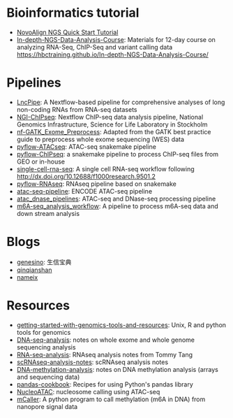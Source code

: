 # Bioinformatics tutorial

* [NovoAlign NGS Quick Start Tutorial](http://www.novocraft.com/documentation/novoalign-2/novoalign-ngs-quick-start-tutorial/)
* [In-depth-NGS-Data-Analysis-Course](https://github.com/hbctraining/In-depth-NGS-Data-Analysis-Course): Materials for 12-day course on analyzing RNA-Seq, ChIP-Seq and variant calling data https://hbctraining.github.io/In-depth-NGS-Data-Analysis-Course/


# Pipelines

* [LncPipe](https://github.com/likelet/LncPipe): A Nextflow-based pipeline for comprehensive analyses of long non-coding RNAs from RNA-seq datasets
* [NGI-ChIPseq](https://github.com/SciLifeLab/NGI-ChIPseq): Nextflow ChIP-seq data analysis pipeline, National Genomics Infrastructure, Science for Life Laboratory in Stockholm
* [nf-GATK_Exome_Preprocess](https://github.com/joshua-d-campbell/nf-GATK_Exome_Preprocess): Adapted from the GATK best practice guide to preprocess whole exome sequencing (WES) data
* [pyflow-ATACseq](https://github.com/crazyhottommy/pyflow-ATACseq): ATAC-seq snakemake pipeline
* [pyflow-ChIPseq](https://github.com/crazyhottommy/pyflow-ChIPseq): a snakemake pipeline to process ChIP-seq files from GEO or in-house
* [single-cell-rna-seq](https://github.com/snakemake-workflows/single-cell-rna-seq): A single cell RNA-seq workflow following http://dx.doi.org/10.12688/f1000research.9501.2
* [pyflow-RNAseq](https://github.com/crazyhottommy/pyflow-RNAseq): RNAseq pipeline based on snakemake
* [atac-seq-pipeline](https://github.com/ENCODE-DCC/atac-seq-pipeline): ENCODE ATAC-seq pipeline
* [atac_dnase_pipelines](https://github.com/kundajelab/atac_dnase_pipelines): ATAC-seq and DNase-seq processing pipeline
* [m6A-seq_analysis_workflow](https://github.com/scottzijiezhang/m6A-seq_analysis_workflow): A pipeline to process m6A-seq data and down stream analysis


# Blogs

* [genesino](http://blog.genesino.com/): 生信宝典
* [qinqianshan](http://qinqianshan.com)
* [nameix](https://blog.csdn.net/nameix)

# Resources

* [getting-started-with-genomics-tools-and-resources](https://github.com/crazyhottommy/getting-started-with-genomics-tools-and-resources): Unix, R and python tools for genomics
* [DNA-seq-analysis](https://github.com/crazyhottommy/DNA-seq-analysis): notes on whole exome and whole genome sequencing analysis
* [RNA-seq-analysis](https://github.com/crazyhottommy/RNA-seq-analysis): RNAseq analysis notes from Tommy Tang
* [scRNAseq-analysis-notes](https://github.com/crazyhottommy/scRNAseq-analysis-notes): scRNAseq analysis notes
* [DNA-methylation-analysis](https://github.com/crazyhottommy/DNA-methylation-analysis): notes on DNA methylation analysis (arrays and sequencing data)
* [pandas-cookbook](https://github.com/jvns/pandas-cookbook): Recipes for using Python's pandas library
* [NucleoATAC](https://github.com/GreenleafLab/NucleoATAC): nucleosome calling using ATAC-seq
* [mCaller](https://github.com/al-mcintyre/mCaller): A python program to call methylation (m6A in DNA) from nanopore signal data

